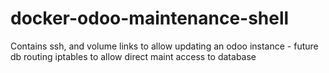 # docker-odoo-maintenance-shell
Contains ssh, and volume links to allow updating an odoo instance - future db routing iptables to allow direct maint access to database
